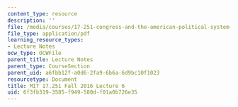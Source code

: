 ```yaml
---
content_type: resource
description: ''
file: /media/courses/17-251-congress-and-the-american-political-system-i-fall-2016/6f3fb3193585f949580df01a0b726e35_MIT17_251F16_Lec6.pdf
file_type: application/pdf
learning_resource_types:
- Lecture Notes
ocw_type: OCWFile
parent_title: Lecture Notes
parent_type: CourseSection
parent_uid: a6fbb12f-a0d6-2fa9-6b6a-6d9bc10f1023
resourcetype: Document
title: MIT 17.251 Fall 2016 Lecture 6
uid: 6f3fb319-3585-f949-580d-f01a0b726e35
---
```

